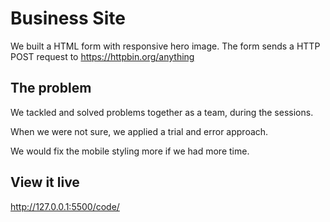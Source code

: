 # Business Site

We built a HTML form with responsive hero image.
The form sends a HTTP POST request to https://httpbin.org/anything

## The problem
We tackled and solved problems together as a team, during the sessions.

When we were not sure, we applied a trial and error approach.

We would fix the mobile styling more if we had more time.



## View it live
http://127.0.0.1:5500/code/
